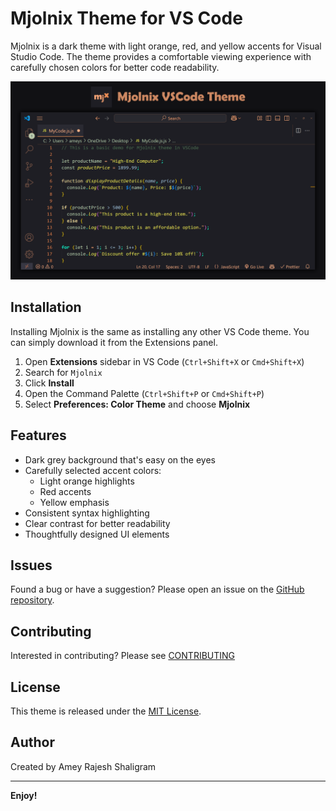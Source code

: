 # Mjolnix Theme for VS Code

Mjolnix is a dark theme with light orange, red, and yellow accents for Visual Studio Code. The theme provides a comfortable viewing experience with carefully chosen colors for better code readability.

![Screenshot of Mjolnix Theme](screenshot.png)

## Installation

Installing Mjolnix is the same as installing any other VS Code theme. You can simply download it from the Extensions panel.

1. Open **Extensions** sidebar in VS Code (`Ctrl+Shift+X` or `Cmd+Shift+X`)
2. Search for `Mjolnix`
3. Click **Install**
4. Open the Command Palette (`Ctrl+Shift+P` or `Cmd+Shift+P`)
5. Select **Preferences: Color Theme** and choose **Mjolnix**

## Features

- Dark grey background that's easy on the eyes
- Carefully selected accent colors:
  - Light orange highlights
  - Red accents
  - Yellow emphasis
- Consistent syntax highlighting
- Clear contrast for better readability
- Thoughtfully designed UI elements

## Issues

Found a bug or have a suggestion? Please open an issue on the [GitHub repository](https://github.com/ameysh/mjolnix/issues).

## Contributing

Interested in contributing? Please see [CONTRIBUTING](CONTRIBUTING.md)

## License

This theme is released under the [MIT License](LICENSE).

## Author

Created by Amey Rajesh Shaligram

---

**Enjoy!**
